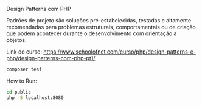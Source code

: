Design Patterns com PHP

Padrões de projeto são soluções pré-estabelecidas, testadas e altamente recomendadas para problemas estruturais, comportamentais ou de criação que podem acontecer durante o desenvolvimento com orientação a objetos.

Link do curso:
https://www.schoolofnet.com/curso/php/design-patterns-e-php/design-patterns-com-php-pt1/


```bash
composer test
```

How to Run:
```bash
cd public
php -S localhost:8080
```




